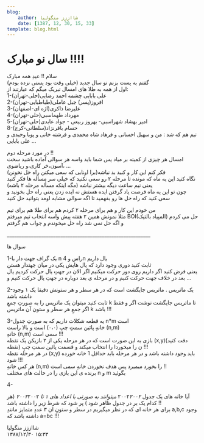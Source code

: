 ```yaml
---
blog:
    author: شااززز منگولیا
    date: [1387, 12, 30, 15, 33]
template: blog.html
---
```

# سال نو مبارک !!!!

<div class="cnt">
سلام !!  عیدِ همه مبارک<br/>گفتم یه پست بزنم تو سال جدید (خیلى وقت بود پستى نزده بودم)<br/>اول از همه به طلا هاى امسال تبریک میگم که عبارتند از:<br/>1-على بابایى چشمه احمد رضایى(حلی-تهران)<br/>2-افروز(پسر) جبل عاملى(طباطبایی-تهران)<br/>3-علیرضا ذاکرى(اژه ای-اصفهان)<br/>4-مهرداد طهماسبی(حلی-تهران)<br/>5-امیر بهشاد شهراسبی-  بهروز ربیعی -  جواد عابدى(حلی-تهران)<br/>8-حسام باقرنژاد(سلطانى-کرج)<br/>تیم هم که شد :  من و سهیل احسانی و فرهاد شاه محمدی و فرشته خانى و پویا وحیدی و على بابایى ...<p>در مورد مرحله دوم !!<br/>امسال هر چیزى از کمیته بر میاد پس شما باید واسه هر سوالى آماده باشید سخت ،آسون،خر کارى،و ریاضوی ...<br/>فکر کنم این کار و کنید بد نباشه(برا اونایى که سعى میکنن راه حل نخونن)<br/>نگاه کنید این یه ماه که مونده تا مرحله ۲ رو سعى نکنید که خیلى سر
مسأله ها فکر کنید یعنى نیم ساعت دیگه بیشتر نباشه (مگه اینکه مسأله مرحله
۲ باشه)<br/>چون تو این یه ماه فرصت یاد گرفتن ایده هستش نه ایده زدن یعنى راه حل
بخونید و سعى کنید که راه حل ها رو بفهمید تا اگه سوالى مشابه اومد
بتوانید حل کنید</p>
<p>من خودم این کار و هم براى مرحله ۲ کردم هم براى طلا هم براى تیم<br/>مثلا نمونش همین ۲ هفته پیش واسه انتخاب تیم میرفتم BOI(المپیاد بالتیک) حل می کردم و اگه حل نمى شد راه حل میخوندم و جواب هم گرفتم</p>
<p>___________________________________________________________</p>
<p>سوال ها</p>
<p>1-یک گراف جهت دار با n راس و 4n یال داریم<br/>ثابت کنید دورى وجود دارد که یال هایش یکى در میان جهتدار هستن<br/>یعنى فرض کنید اگر داریم روى دور حرکت میکنیم اگر الان در جهتِ یال
حرکت کردیم یال بعد در خلاف جهت حرکت کنیم و در مرحله ى بعد دوباره در جهتِ
یال حرکت کنیم و ...</p>
<p>2-یک ماتریس . ماتریس جایگشت است  که در هر سطر و هر ستونش دقیقا یک ۱ وجود داشته باشد<br/>ثابت کنید میتوان یک ماتریس را به صورتِ جمعِ k تا ماتریس جایگشت نوشت اگر و فقط اگر جمعِ هر سطر و ستون آن ماتریس k باشد !!!</p>
<p>3-یه قطعه شکلات داریم  که به صورتِ جدول n*m است<br/>خانهِ پائین سمتِ چپ  (۰،۰)  است و بالا راست (n,m)<br/>خانهِ (n,m)  سمى است !!!<br/>بازى به این صورت است که در هر مرحله یکى از ۲ بازیکن یک نقطه
(x,y)(دقت کنید نقطه) را انتخاب میکند و قسمت پائین سمتِ چپِ Iن را
میخورد !!!<br/>در هر مرحله
نقطه (x,y)  باید وجود داشته باشد و در هر مرحله باید حداقل 1 خانه خورده شود !!!<br/>هر کس خانهِ (n,m)  را بخورد میمیرد پس هدف نخوردن خانهِ سمى است !!<br/>برنده ى این بازی را در حالت هاى مختلف n و m بگوئید</p>
<p>4- 

آیا خانه هاى یک جدول ۲۰۰۲*۲۰۰۲ میتوانند به صورتى با اعداد هاى ۱ تا
۲۰۰۲*۲۰۰۲ (هر کدام یک بر در جدول ظاهر شود ) پر شود که شرط زیر را داشته
باشد !!<br/>براى هر خانه اى که در نظر میگیریم در سطر و ستونِ ان ۳ عددِ متمایز مانندِ a,b,c وجود داشته باشد که a=bc !!!</p>
</div>

<div class="blog-info">
    <div class="blog-author">شااززز منگولیا</div>
    <div class="blog-date">۱۳۸۷/۱۲/۳۰ ۱۵:۳۳</div>
</div>

